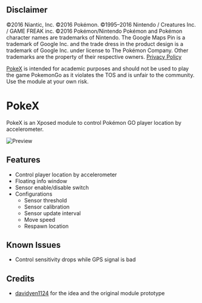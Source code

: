 ## Disclaimer
&copy;2016 Niantic, Inc. &copy;2016 Pokémon. &copy;1995–2016 Nintendo / Creatures Inc. / GAME FREAK inc. &copy;2016 Pokémon/Nintendo Pokémon and Pokémon character names are trademarks of Nintendo. The Google Maps Pin is a trademark of Google Inc. and the trade dress in the product design is a trademark of Google Inc. under license to The Pokémon Company. Other trademarks are the property of their respective owners. [Privacy Policy](http://www.pokemon.com/us/privacy-policy/)

[PokeX](https://github.com/hiking93/PokeX) is intended for academic purposes and should not be used to play the game PokemonGo as it violates the TOS and is unfair to the community. Use the module at your own risk.

# PokeX
PokeX is an Xposed module to control Pokémon GO player location by accelerometer.

![Preview](http://i.imgur.com/ffovtTW.png)

## Features
- Control player location by accelerometer
- Floating info window
- Sensor enable/disable switch
- Configurations
  - Sensor threshold
  - Sensor calibration
  - Sensor update interval
  - Move speed
  - Respawn location

## Known Issues
- Control sensitivity drops while GPS signal is bad

## Credits
- [davidyen1124](https://github.com/davidyen1124) for the idea and the original module prototype





